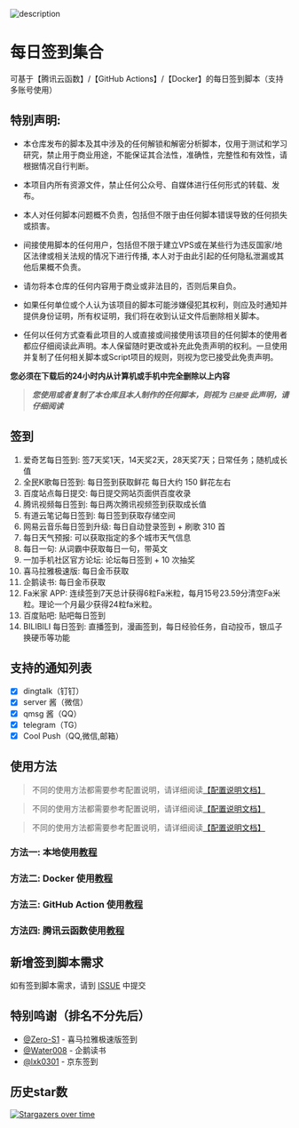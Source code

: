 ![description](https://socialify.git.ci/Sitoi/dailycheckin/image?description=1&font=Rokkitt&forks=1&issues=1&language=1&owner=1&pattern=Circuit%20Board&pulls=1&stargazers=1&theme=Dark)

# 每日签到集合

可基于【腾讯云函数】/【GitHub Actions】/【Docker】的每日签到脚本（支持多账号使用）

## 特别声明:

- 本仓库发布的脚本及其中涉及的任何解锁和解密分析脚本，仅用于测试和学习研究，禁止用于商业用途，不能保证其合法性，准确性，完整性和有效性，请根据情况自行判断。

- 本项目内所有资源文件，禁止任何公众号、自媒体进行任何形式的转载、发布。

- 本人对任何脚本问题概不负责，包括但不限于由任何脚本错误导致的任何损失或损害。

- 间接使用脚本的任何用户，包括但不限于建立VPS或在某些行为违反国家/地区法律或相关法规的情况下进行传播, 本人对于由此引起的任何隐私泄漏或其他后果概不负责。

- 请勿将本仓库的任何内容用于商业或非法目的，否则后果自负。

- 如果任何单位或个人认为该项目的脚本可能涉嫌侵犯其权利，则应及时通知并提供身份证明，所有权证明，我们将在收到认证文件后删除相关脚本。

- 任何以任何方式查看此项目的人或直接或间接使用该项目的任何脚本的使用者都应仔细阅读此声明。本人保留随时更改或补充此免责声明的权利。一旦使用并复制了任何相关脚本或Script项目的规则，则视为您已接受此免责声明。

**您必须在下载后的24小时内从计算机或手机中完全删除以上内容**

> ***您使用或者复制了本仓库且本人制作的任何脚本，则视为 `已接受` 此声明，请仔细阅读***

## 签到

1. 爱奇艺每日签到: 签7天奖1天，14天奖2天，28天奖7天；日常任务；随机成长值
2. 全民K歌每日签到: 每日签到获取鲜花 每日大约 150 鲜花左右
3. 百度站点每日提交: 每日提交网站页面供百度收录
4. 腾讯视频每日签到: 每日两次腾讯视频签到获取成长值
5. 有道云笔记每日签到: 每日签到获取存储空间
6. 网易云音乐每日签到升级: 每日自动登录签到 + 刷歌 310 首
7. 每日天气预报: 可以获取指定的多个城市天气信息
8. 每日一句: 从词霸中获取每日一句，带英文
9. 一加手机社区官方论坛: 论坛每日签到 + 10 次抽奖
10. 喜马拉雅极速版: 每日金币获取
11. 企鹅读书: 每日金币获取
12. Fa米家 APP: 连续签到7天总计获得6粒Fa米粒，每月15号23.59分清空Fa米粒。理论一个月最少获得24粒fa米粒。
13. 百度贴吧: 贴吧每日签到
14. BILIBILI 每日签到: 直播签到，漫画签到，每日经验任务，自动投币，银瓜子换硬币等功能

## 支持的通知列表

- [x] dingtalk（钉钉）
- [x] server 酱（微信）
- [x] qmsg 酱（QQ）
- [x] telegram（TG）
- [x] Cool Push（QQ,微信,邮箱）

## 使用方法

> 不同的使用方法都需要参考配置说明，请详细阅读[【配置说明文档】](https://github.com/Sitoi/dailycheckin/blob/main/docs/settings.md)

> 不同的使用方法都需要参考配置说明，请详细阅读[【配置说明文档】](https://github.com/Sitoi/dailycheckin/blob/main/docs/settings.md)

> 不同的使用方法都需要参考配置说明，请详细阅读[【配置说明文档】](https://github.com/Sitoi/dailycheckin/blob/main/docs/settings.md)

### 方法一: 本地使用[教程](https://github.com/Sitoi/dailycheckin/blob/main/docs/local.md)

### 方法二: Docker 使用[教程](https://github.com/Sitoi/dailycheckin/blob/main/docs/docker.md)

### 方法三: GitHub Action 使用[教程](https://github.com/Sitoi/dailycheckin/blob/main/docs/github-actions.md)

### 方法四: 腾讯云函数使用[教程](https://github.com/Sitoi/dailycheckin/blob/main/docs/tencent-scf.md)

## 新增签到脚本需求

如有签到脚本需求，请到 [ISSUE](https://github.com/Sitoi/dailycheckin/issues/new/choose) 中提交

## 特别鸣谢（排名不分先后）

- [@Zero-S1](https://github.com/Zero-S1/xmly_speed) - 喜马拉雅极速版签到
- [@Water008](https://github.com/Water008/qqread) - 企鹅读书
- [@lxk0301](https://github.com/lxk0301/jd_scripts) - 京东签到

## 历史star数

[![Stargazers over time](https://starchart.cc/Sitoi/dailycheckin.svg)](https://starchart.cc/Sitoi/dailycheckin)
